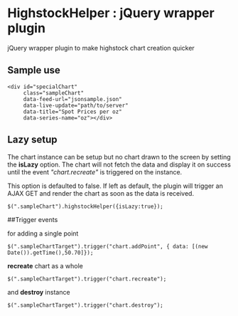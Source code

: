 # HighstockHelper :  jQuery wrapper plugin
jQuery wrapper plugin to make highstock chart creation quicker

## Sample use
```
<div id="specialChart"
     class="sampleChart"
     data-feed-url="jsonsample.json"
     data-live-update="path/to/server"
     data-title="Spot Prices per oz"
     data-series-name="oz"></div>
```

## Lazy setup
The chart instance can be setup but no chart drawn to the screen by setting the **isLazy** option. The chart will not fetch the data and display it on success until the event *"chart.recreate"* is triggered on the instance.

This option is defaulted to false. If left as default, the plugin will trigger an AJAX GET and render the chart as soon as the data is received.
```
$(".sampleChart").highstockHelper({isLazy:true});

```

##Trigger events

for adding a single point
```
$(".sampleChartTarget").trigger("chart.addPoint", { data: [(new Date()).getTime(),50.70]});
```

**recreate** chart as a whole
```
$(".sampleChartTarget").trigger("chart.recreate");
```

and **destroy** instance
```
$(".sampleChartTarget").trigger("chart.destroy");
```
